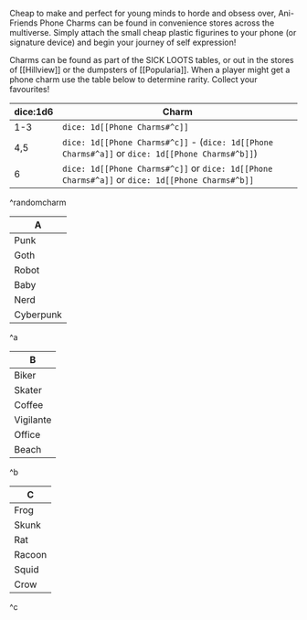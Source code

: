 Cheap to make and perfect for young minds to horde and obsess over, Ani-Friends Phone Charms can be found in convenience stores across the multiverse. Simply attach the small cheap plastic figurines to your phone (or signature device) and begin your journey of self expression!

Charms can be found as part of the SICK LOOTS tables, or out in the stores of [[Hillview]] or the dumpsters of [[Popularia]]. When a player might get a phone charm use the table below to determine rarity. Collect your favourites!

| dice:1d6 | Charm |
| ---- | ---- |
| 1-3 | `dice: 1d[[Phone Charms#^c]]` |
| 4,5 | `dice: 1d[[Phone Charms#^c]]` - (`dice: 1d[[Phone Charms#^a]]` or `dice: 1d[[Phone Charms#^b]]`) |
| 6 | `dice: 1d[[Phone Charms#^c]]` or `dice: 1d[[Phone Charms#^a]]` or `dice: 1d[[Phone Charms#^b]]` |
^randomcharm

| A |
| ---- |
| Punk |
| Goth |
| Robot |
| Baby |
| Nerd |
| Cyberpunk |
^a

| B |
| ---- |
| Biker |
| Skater |
| Coffee |
| Vigilante |
| Office |
| Beach |
^b

| C |
| ---- |
| Frog |
| Skunk |
| Rat |
| Racoon |
| Squid |
| Crow |
^c
